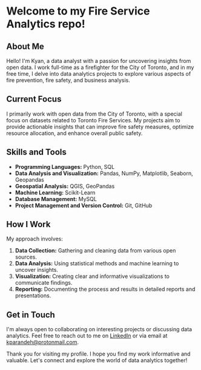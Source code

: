 # Welcome to my Fire Service Analytics repo!

## About Me

Hello! I'm Kyan, a data analyst with a passion for uncovering insights from open data. I work full-time as a firefighter for the City of Toronto, and in my free time, I delve into data analytics projects to explore various aspects of fire prevention, fire safety, and business analysis.

## Current Focus

I primarily work with open data from the City of Toronto, with a special focus on datasets related to Toronto Fire Services. My projects aim to provide actionable insights that can improve fire safety measures, optimize resource allocation, and enhance overall public safety.

## Skills and Tools

- **Programming Languages:** Python, SQL
- **Data Analysis and Visualization:** Pandas, NumPy, Matplotlib, Seaborn, Geopandas
- **Geospatial Analysis:** QGIS, GeoPandas
- **Machine Learning:** Scikit-Learn
- **Database Management:** MySQL
- **Project Management and Version Control:** Git, GitHub

## How I Work

My approach involves:

1. **Data Collection:** Gathering and cleaning data from various open sources.
2. **Data Analysis:** Using statistical methods and machine learning to uncover insights.
3. **Visualization:** Creating clear and informative visualizations to communicate findings.
4. **Reporting:** Documenting the process and results in detailed reports and presentations.

## Get in Touch

I'm always open to collaborating on interesting projects or discussing data analytics. Feel free to reach out to me on [LinkedIn](https://www.linkedin.com/in/kparandeh/) or via email at [kparandeh@protonmail.com](mailto:kparandeh@protonmail.com).

Thank you for visiting my profile. I hope you find my work informative and valuable. Let's connect and explore the world of data analytics together!


